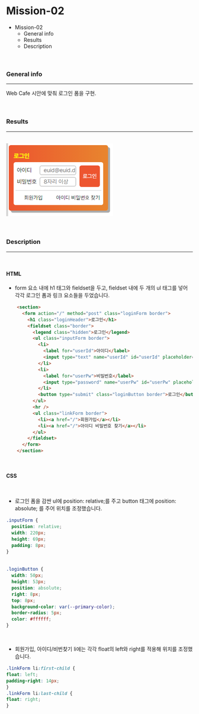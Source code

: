 # Mission-02

- Mission-02
  - General info
  - Results
  - Description
    <br/>
    <br/>
    <br/>

### General info

---

Web Cafe 시안에 맞춰 로그인 폼을 구현.
<br/>
<br/>
<br/>

### Results

---

<br/>
<img src="M2_result.png">
<br/>
<br/>
<br/>

### Description

---

  <br/>

#### HTML

- form 요소 내에 h1 태그와 fieldset을 두고, fieldset 내에 두 개의 ul 태그를 넣어 각각 로그인 폼과 링크 요소들을 두었습니다.
  <br/>

```HTML
    <section>
      <form action="/" method="post" class="loginForm border">
        <h1 class="loginHeader">로그인</h1>
        <fieldset class="border">
          <legend class="hidden">로그인</legend>
          <ul class="inputForm border">
            <li>
              <label for="userId">아이디</label>
              <input type="text" name="userId" id="userId" placeholder="euid@euid.de" autofocus required />
            </li>
            <li>
              <label for="userPw">비밀번호</label>
              <input type="password" name="userPw" id="userPw" placeholder="8자리 이상" required />
            </li>
            <button type="submit" class="loginButton border">로그인</button>
          </ul>
          <hr />
          <ul class="linkForm border">
            <li><a href="/">회원가입</a></li>
            <li><a href="/">아이디 비밀번호 찾기</a></li>
          </ul>
        </fieldset>
      </form>
    </section>
```

  <br/>

#### CSS

  <br/>

- 로그인 폼을 감싼 ul에 position: relative;를 주고 button 태그에 position: absolute; 를 주어 위치를 조정했습니다.
  <br/>

```CSS
.inputForm {
  position: relative;
  width: 220px;
  height: 69px;
  padding: 8px;
}
```

```CSS

.loginButton {
  width: 50px;
  height: 53px;
  position: absolute;
  right: 8px;
  top: 8px;
  background-color: var(--primary-color);
  border-radius: 5px;
  color: #ffffff;
}
```

  <br/>

- 회원가입, 아이디/비번찾기 li에는 각각 float의 left와 right를 적용해 위치를 조정했습니다.
  <br/>

```CSS
.linkForm li:first-child {
float: left;
padding-right: 14px;
}
.linkForm li:last-child {
float: right;
}
```
